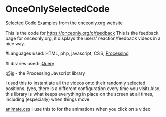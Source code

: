 # OnceOnlySelectedCode
Selected Code Examples from the onceonly.org website

This is the code for https://onceonly.org/o/feedback
This is the feedback page for onceonly.org, it displays the users' reaction/feedback videos in a nice way.

#Languages used:
HTML, php, javascript, CSS, [Processing](https://github.com/processing)

#Libraries used:
[jQuery](https://github.com/jquery/jquery)

[p5js](https://github.com/processing/p5.js) - the Processing Javscript library

  I used this to instantiate all the videos onto their randomly selected positions.  (yes, there is a different configuration every time you visit)
  Also, this library is what keeps everything in place on the screen at all times, including (especially) when things move.

[animate.css](https://daneden.github.io/animate.css/)
  I use this to for the animations when you click on a video
